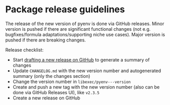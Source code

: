 Package release guidelines
==========================

The release of the new version of pyenv is done via GitHub releases.
Minor version is pushed if there are significant functional changes (not e.g. bugfixes/formula adaptations/supporting niche use cases). Major version is pushed if there are breaking changes.

Release checklist:
- Start [drafting a new release on GitHub](https://github.com/pyenv/pyenv/releases) to generate a summary of changes
- Update `CHANGELOG.md` with the new version number and autogenerated summary (only the changes section)
- Change the version number in `libexec/pyenv---version`
- Create and push a new tag with the new version number (also can be done via GitHub Releases UI), like `v2.3.5`
- Create a new release on GitHub